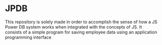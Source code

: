 # JPDB
This repository is solely made in order to accomplish the sense of how a JS Power DB system works when integrated with the concepts of JS. It consists of a simple program for saving employee data using an application programming interface
